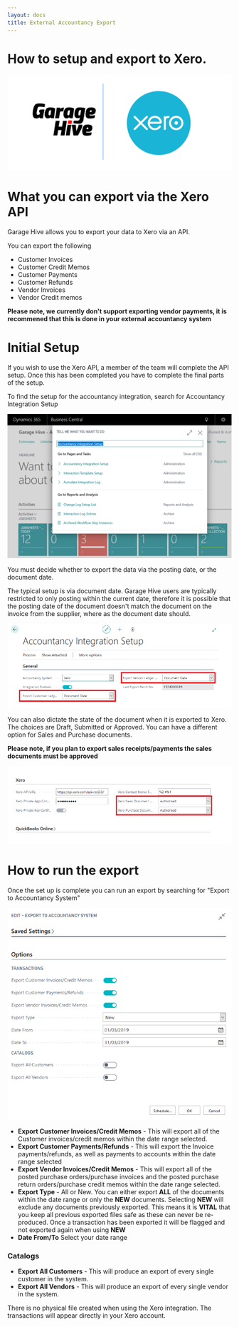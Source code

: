 ```yaml
---
layout: docs
title: External Accountancy Export
---
```

# How to setup and export to Xero.

![](media/garagehive-xero.png)


# What you can export via the Xero API

Garage Hive allows you to export your data to Xero via an API. 

You can export the following

* Customer Invoices
* Customer Credit Memos
* Customer Payments
* Customer Refunds
* Vendor Invoices
* Vendor Credit memos

**Please note, we currently don't support exporting vendor payments, it is recommened that this is done in your external accountancy system** 

# Initial Setup

If you wish to use the Xero API, a member of the team will complete the API setup. Once this has been completed you have to complete the final parts of the setup. 

To find the setup for the accountancy integration, search for Accountancy Integration Setup 

![](media/garagehive-export-setup-search.png)

You must decide whether to export the data via the posting date, or the document date. 

The typical setup is via document date. Garage Hive users are typically restricted to only posting within the current date, therefore it is possible that the posting date of the document doesn't match the document on the invoice from the supplier, where as the document date should. 

![](media/garagehive-export-setup.png)

You can also dictate the state of the document when it is exported to Xero. The choices are Draft, Submitted or Approved. You can have a different option for Sales and Purchase documents. 

**Please note, if you plan to export sales receipts/payments the sales documents must be approved** 

![](media/garagehive-xero-setup.png)

# How to run the export 

Once the set up is complete you can run an export by searching for "Export to Accountancy System" 

![](media/garagehive-accountacy-export.png)

* **Export Customer Invoices/Credit Memos** - This will export all of the Customer invoices/credit memos within the date range selected. 
* **Export Customer Payments/Refunds** - This will export the Invoice payments/refunds, as well as payments to accounts within the date range selected
* **Export Vendor Invoices/Credit Memos** - This will export all of the posted purchase orders/purchase invoices and the posted purchase return orders/purchase credit memos within the date range selected. 
* **Export Type** - All or New. You can either export **ALL** of the documents within the date range or only the **NEW** documents. Selecting **NEW** will exclude any documents previously exported. This means it is **VITAL** that you keep all previous exported files safe as these can never be re-produced. Once a transaction has been exported it will be flagged and not exported again when using **NEW**
* **Date From/To** Select your date range

### Catalogs

* **Export All Customers** - This will produce an export of every single customer in the system.
* **Export All Vendors** - This will produce an export of every single vendor in the system. 

There is no physical file created when using the Xero integration. The transactions will appear directly in your Xero account. 
